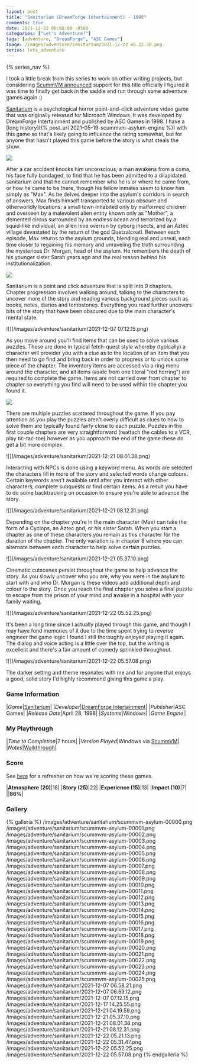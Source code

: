 ```yaml
---
layout: post
title: "Sanitarium (DreamForge Intertainment) - 1998"
comments: true
date: 2021-12-22 06:08:00 -0500
categories: ["Let's Adventure!"]
tags: [adventure, "DreamForge", "ASC Games"]
image: /images/adventure/sanitarium/2021-12-22 06.22.58.png
series: lets_adventure
---
```

{% series_nav %}

I took a little break from this series to work on other writing projects, but considering [ScummVM announced](https://www.scummvm.org/news/20211118/) support for this title officially I figured it was time to finally get back in the saddle and run through some adventure games again :)

[Sanitarium](https://en.wikipedia.org/wiki/Sanitarium_(video_game)) is a psychological horror point-and-click adventure video game that was originally released for Microsoft Windows. It was developed by DreamForge Intertainment and published by ASC Games in 1998. I have a [long history]({% post_url 2021-05-19-scummvm-asylum-engine %}) with this game so that's likely going to influence the rating somewhat, but for anyone that hasn't played this game before the story is what steals the show.

![](/images/adventure/sanitarium/scummvm-asylum-00000.png)

After a car accident knocks him unconscious, a man awakens from a coma, his face fully bandaged, to find that he has been admitted to a dilapidated sanitarium and that he cannot remember who he is or where he came from, or how he came to be there, though his fellow inmates seem to know him simply as "Max". As he delves deeper into the asylum's corridors in search of answers, Max finds himself transported to various obscure and otherworldly locations: a small town inhabited only by malformed children and overseen by a malevolent alien entity known only as "Mother", a demented circus surrounded by an endless ocean and terrorized by a squid-like individual, an alien hive overrun by cyborg insects, and an Aztec village devastated by the return of the god Quetzalcoatl. Between each episode, Max returns to the asylum grounds, blending real and unreal, each time closer to regaining his memory and unraveling the truth surrounding the mysterious Dr. Morgan, head of the asylum. He remembers the death of his younger sister Sarah years ago and the real reason behind his institutionalization.

![](/images/adventure/sanitarium/scummvm-asylum-00006.png)

Sanitarium is a point and click adventure that is split into 9 chapters. Chapter progression involves walking around, talking to the characters to uncover more of the story and reading various background pieces such as books, notes, diaries and tombstones. Everything you read further uncovers bits of the story that have been obscured due to the main character's mental state.

![](/images/adventure/sanitarium/2021-12-07 07.12.15.png)

As you move around you'll find items that can be used to solve various puzzles. These are done in typical fetch-quest style whereby (typically) a character will provider you with a clue as to the location of an item that you then need to go find and bring back in order to progress or to unlock some piece of the chapter. The inventory items are accessed via a ring menu around the character, and all items (aside from one literal "red herring") are required to complete the game. Items are not carried over from chapter to chapter so everything you find will need to be used within the chapter you found it.

![](/images/adventure/sanitarium/scummvm-asylum-00025.png)

There are multiple puzzles scattered throughout the game. If you pay attention as you play the puzzles aren't overly difficult as clues to how to solve them are typically found fairly close to each puzzle. Puzzles in the first couple chapters are very straightforward (reattach the cables to a VCR, play tic-tac-toe) however as you approach the end of the game these do get a bit more complex.

![](/images/adventure/sanitarium/2021-12-21 08.01.38.png)

Interacting with NPCs is done using a keyword menu. As words are selected the characters fill in more of the story and selected words change colours. Certain keywords aren't available until after you interact with other characters, complete subquests or find certain items. As a result you have to do some backtracking on occasion to ensure you're able to advance the story.

![](/images/adventure/sanitarium/2021-12-21 08.12.31.png)

Depending on the chapter you're in the main character (Max) can take the form of a Cyclops, an Aztec god, or his sister Sarah. When you start a chapter as one of these characters you remain as this character for the duration of the chapter. The only variation is in chapter 8 where you can alternate between each character to help solve certain puzzles.

![](/images/adventure/sanitarium/2021-12-21 05.37.10.png)

Cinematic cutscenes persist throughout the game to help advance the story. As you slowly uncover who you are, why you were in the asylum to start with and who Dr. Morgan is these videos add additional depth and colour to the story. Once you reach the final chapter you solve a final puzzle to escape from the prison of your mind and awake in a hospital with your family waiting.

![](/images/adventure/sanitarium/2021-12-22 05.52.25.png)

It's been a long time since I actually played through this game, and though I may have fond memories of it due to the time spent trying to reverse engineer the game logic I found I still thoroughly enjoyed playing it again. The dialog and voice acting is a little over the top, but the writing is excellent and there's a fair amount of comedy sprinkled throughout.

![](/images/adventure/sanitarium/2021-12-22 05.57.08.png)

The darker setting and theme resonates with me and for anyone that enjoys a good, solid story I'd highly recommend giving this game a play.

### Game Information

|*Game*|[Sanitarium](https://en.wikipedia.org/wiki/Sanitarium_(video_game))|
|*Developer*|[DreamForge Intertainment](https://en.wikipedia.org/wiki/DreamForge_Intertainment)|
|*Publisher*|ASC Games|
|*Release Date*|April 28, 1998|
|*Systems*|Windows|
|*Game Engine*||

### My Playthrough

|*Time to Completion*|7 hours|
|*Version Played*|Windows via [ScummVM](https://www.scummvm.org/)|
|*Notes*|[Walkthrough](http://www.thecomputershow.com/computershow/walkthroughs/sanitariumwalk.htm)|

### Score

See [here](https://www.alexbevi.com/blog/2021/07/28/adventure-games-1980-1999/#scoring) for a refresher on how we're scoring these games.

|**Atmosphere (20)**|18|
|**Story (25)**|22|
|**Experience (15)**|13|
|**Impact (10)**|7|
||**86%**|

### Gallery
{% galleria %}
/images/adventure/sanitarium/scummvm-asylum-00000.png
/images/adventure/sanitarium/scummvm-asylum-00001.png
/images/adventure/sanitarium/scummvm-asylum-00002.png
/images/adventure/sanitarium/scummvm-asylum-00003.png
/images/adventure/sanitarium/scummvm-asylum-00004.png
/images/adventure/sanitarium/scummvm-asylum-00005.png
/images/adventure/sanitarium/scummvm-asylum-00006.png
/images/adventure/sanitarium/scummvm-asylum-00007.png
/images/adventure/sanitarium/scummvm-asylum-00008.png
/images/adventure/sanitarium/scummvm-asylum-00009.png
/images/adventure/sanitarium/scummvm-asylum-00010.png
/images/adventure/sanitarium/scummvm-asylum-00011.png
/images/adventure/sanitarium/scummvm-asylum-00012.png
/images/adventure/sanitarium/scummvm-asylum-00013.png
/images/adventure/sanitarium/scummvm-asylum-00014.png
/images/adventure/sanitarium/scummvm-asylum-00015.png
/images/adventure/sanitarium/scummvm-asylum-00016.png
/images/adventure/sanitarium/scummvm-asylum-00017.png
/images/adventure/sanitarium/scummvm-asylum-00018.png
/images/adventure/sanitarium/scummvm-asylum-00019.png
/images/adventure/sanitarium/scummvm-asylum-00020.png
/images/adventure/sanitarium/scummvm-asylum-00021.png
/images/adventure/sanitarium/scummvm-asylum-00022.png
/images/adventure/sanitarium/scummvm-asylum-00023.png
/images/adventure/sanitarium/scummvm-asylum-00024.png
/images/adventure/sanitarium/scummvm-asylum-00025.png
/images/adventure/sanitarium/2021-12-07 06.58.21.png
/images/adventure/sanitarium/2021-12-07 06.59.12.png
/images/adventure/sanitarium/2021-12-07 07.12.15.png
/images/adventure/sanitarium/2021-12-17 14.25.55.png
/images/adventure/sanitarium/2021-12-21 04.19.59.png
/images/adventure/sanitarium/2021-12-21 05.37.10.png
/images/adventure/sanitarium/2021-12-21 08.01.38.png
/images/adventure/sanitarium/2021-12-21 08.12.31.png
/images/adventure/sanitarium/2021-12-22 05.21.13.png
/images/adventure/sanitarium/2021-12-22 05.31.47.png
/images/adventure/sanitarium/2021-12-22 05.52.25.png
/images/adventure/sanitarium/2021-12-22 05.57.08.png
{% endgalleria %}